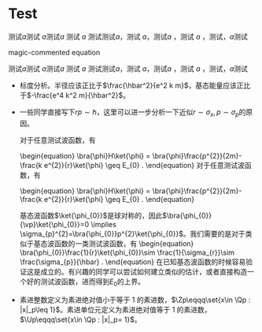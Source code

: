 # Test

测试$a$测试 $a$测试$a$ 测试 $a$ 测试测试$a$，测试 $a$，测试$a$ ，测试 $a$ ，测试，$a$测试

magic-commented equation
<!-- MarkdownFormat-IEB-Off -->
测试$a$测试 $a$测试$a$ 测试 $a$ 测试测试$a$，测试 $a$，测试$a$ ，测试 $a$ ，测试，$a$测试
<!-- MarkdownFormat-IEB-Off -->

* 标度分析。半径应该正比于$\frac{\hbar^2}{e^2 k m}$，基态能量应该正比于$-\frac{e^4 k^2 m}{\hbar^2}$。

* 一些同学直接写下$rp\sim \hbar$，这里可以进一步分析一下近似$r\sim \sigma_x, p\sim \sigma_p$的原因。

    对于任意测试波函数，有

    \begin{equation}
        \bra{\phi}H\ket{\phi}
        =
        \bra{\phi}\frac{p^{2}}{2m}-\frac{k e^{2}}{r}\ket{\phi}
        \geq E_{0}
        .
    \end{equation}
    对于任意测试波函数，有

    \begin{equation}
        \bra{\phi}H\ket{\phi}
        =
        \bra{\phi}\frac{p^{2}}{2m}-\frac{k e^{2}}{r}\ket{\phi}
        \geq E_{0}
        .
    \end{equation}

    基态波函数$\ket{\phi_{0}}$是球对称的，因此$\bra{\phi_{0}}{\vp}\ket{\phi_{0}}=0 \implies \sigma_{p}^{2}=\bra{\phi_{0}}p^{2}\ket{\phi_{0}}$。我们需要的是对于类似于基态波函数的一类测试波函数，有
    \begin{equation}
        \bra{\phi_{0}}\frac{1}{r}\ket{\phi_{0}}\sim \frac{1}{\sigma_{r}}\sim \frac{\sigma_{p}}{\hbar}
        .
    \end{equation}
    在已知基态波函数的时候容易验证这是成立的。有兴趣的同学可以尝试如何建立类似的估计，或者直接构造一个好的测试波函数，进而得到$E_{0}$的上界。

* 素进整数定义为素进绝对值小于等于 $1$ 的素进数，$\Zp\eqqq\set{x\in \Qp : |x|_p\leq 1}$。素进单位元定义为素进绝对值等于 $1$ 的素进数，$\Up\eqqq\set{x\in \Qp : |x|_p= 1}$。